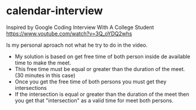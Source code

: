 # calendar-interview
Inspired by Google Coding Interview With A College Student
https://www.youtube.com/watch?v=3Q_oYDQ2whs

Is my personal aproach not what he try to do in the video.
- My solution is based on get free time of both person inside de available time to make the meet.
- This free time must be equal or greater than the duration of the meet. (30 minutes in this case)
- Once you get the free time of both persons you must get they intersections
- If the intersection is equal or greater than the duration of the meet then you get that "intersection" as a valid time for meet both persons.
